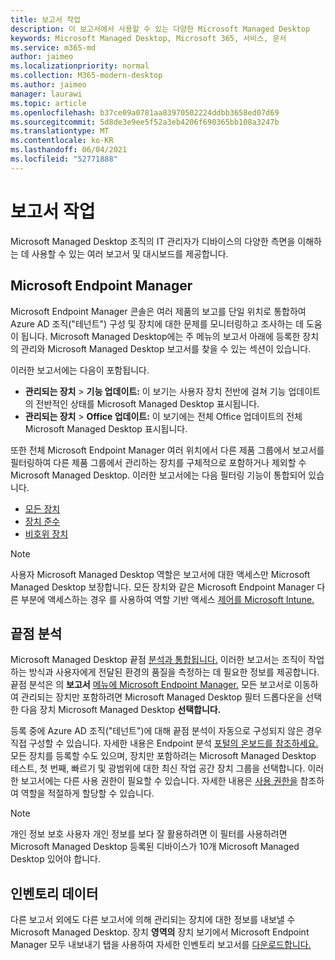 ```yaml
---
title: 보고서 작업
description: 이 보고서에서 사용할 수 있는 다양한 Microsoft Managed Desktop
keywords: Microsoft Managed Desktop, Microsoft 365, 서비스, 문서
ms.service: m365-md
author: jaimeo
ms.localizationpriority: normal
ms.collection: M365-modern-desktop
ms.author: jaimeo
manager: laurawi
ms.topic: article
ms.openlocfilehash: b37ce09a0781aa83970502224ddbb3658ed07d69
ms.sourcegitcommit: 5d8de3e9ee5f52a3eb4206f690365bb108a3247b
ms.translationtype: MT
ms.contentlocale: ko-KR
ms.lasthandoff: 06/04/2021
ms.locfileid: "52771888"
---
```

# <a name="work-with-reports"></a>보고서 작업

Microsoft Managed Desktop 조직의 IT 관리자가 디바이스의 다양한 측면을 이해하는 데 사용할 수 있는 여러 보고서 및 대시보드를 제공합니다. 

## <a name="reports-in-microsoft-endpoint-manager"></a>Microsoft Endpoint Manager

Microsoft Endpoint Manager 콘솔은 여러 제품의 보고를 단일 위치로 통합하여 Azure AD 조직("테넌트") 구성 및 장치에 대한 문제를 모니터링하고 조사하는 데 도움이 됩니다. Microsoft Managed Desktop에는  주 메뉴의 보고서 아래에 등록한 장치의 관리와 Microsoft Managed Desktop 보고서를 찾을 수 있는 섹션이 있습니다.

이러한 보고서에는 다음이 포함됩니다.
- **관리되는 장치**  >  **기능 업데이트:** 이 보기는 사용자 장치 전반에 걸쳐 기능 업데이트의 전반적인 상태를 Microsoft Managed Desktop 표시됩니다.
- **관리되는 장치**  >  **Office 업데이트:** 이 보기에는 전체 Office 업데이트의 전체 Microsoft Managed Desktop 표시됩니다.

또한 전체 Microsoft Endpoint Manager 여러 위치에서 다른 제품 그룹에서 보고서를 필터링하여 다른 제품 그룹에서 관리하는 장치를 구체적으로 포함하거나 제외할 수 Microsoft Managed Desktop. 이러한 보고서에는 다음 필터링 기능이 통합되어 있습니다.

- [모든 장치](/mem/intune/remote-actions/device-management#get-to-your-devices)
- [장치 준수](/mem/intune/fundamentals/reports#device-compliance-report-organizational)
- [비호위 장치](/mem/intune/fundamentals/reports#noncompliant-devices-report-operational)

> [!NOTE]
> 사용자 Microsoft Managed Desktop 역할은 보고서에 대한 액세스만 Microsoft Managed Desktop 보장합니다. 모든 장치와 같은 Microsoft Endpoint Manager 다른 부분에 액세스하는 경우 를 사용하여 역할 기반 액세스 [제어를 Microsoft Intune.](/mem/intune/fundamentals/role-based-access-control) 

## <a name="endpoint-analytics"></a>끝점 분석
Microsoft Managed Desktop 끝점 [분석과 통합됩니다.](/mem/analytics/overview) 이러한 보고서는 조직이 작업하는 방식과 사용자에게 전달된 환경의 품질을 측정하는 데 필요한 정보를 제공합니다. 끝점 분석은 의 **보고서** [메뉴에 Microsoft Endpoint Manager.](https://endpoint.microsoft.com/) 모든 보고서로 이동하여 관리되는 장치만 포함하려면 Microsoft Managed Desktop 필터 드롭다운을  선택한 다음 장치 Microsoft Managed Desktop **선택합니다.**

등록 중에 Azure AD 조직("테넌트")에 대해 끝점 분석이 자동으로 구성되지 않은 경우 직접 구성할 수 있습니다. 자세한 내용은 Endpoint 분석 [포털의 온보드를 참조하세요.](/mem/analytics/enroll-intune#bkmk_onboard) 모든 장치를 등록할 수도 있으며, 장치만 포함하려는 Microsoft Managed Desktop 테스트,  첫 번째, 빠르기 및 광범위에 대한 최신 작업 공간 장치 그룹을 선택합니다. 이러한 보고서에는 다른 사용 권한이 필요할 수 있습니다. 자세한 내용은 [사용 권한을](/mem/analytics/overview#permissions) 참조하여 역할을 적절하게 할당할 수 있습니다.

> [!NOTE]
> 개인 정보 보호 사용자 개인 정보를 보다 잘 활용하려면 이 필터를 사용하려면 Microsoft Managed Desktop 등록된 디바이스가 10개 Microsoft Managed Desktop 있어야 합니다.

 ## <a name="inventory-data"></a>인벤토리 데이터

다른 보고서 외에도 다른 보고서에 의해 관리되는 장치에 대한 정보를 내보낼 수 Microsoft Managed Desktop. 장치 **영역의** 장치  보기에서 Microsoft Endpoint Manager 모두 내보내기  탭을 사용하여 자세한 인벤토리 보고서를 [다운로드합니다.](device-inventory-report.md)
